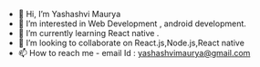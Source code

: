 - 👋 Hi, I’m Yashashvi Maurya 
- 👀 I’m interested in Web Development , android development.
- 🌱 I’m currently learning React native .
- 💞️ I’m looking to collaborate on React.js,Node.js,React native
- 📫 How to reach me - email Id : yashashvimaurya@gmail.com

<!---
yashashvi007/yashashvi007 is a ✨ special ✨ repository because its `README.md` (this file) appears on your GitHub profile.
You can click the Preview link to take a look at your changes.
--->
